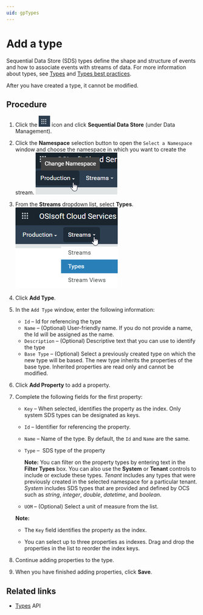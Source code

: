 ```yaml
---
uid: gpTypes
---
```


# Add a type

Sequential Data Store (SDS) types define the shape and structure of events and how to associate events with streams of data. For more information about types, see [Types](xref:ccTypes) and [Types best practices](xref:bpTypes).

After you have created a type, it cannot be modified.

## Procedure

1. Click the ![Menu icon](../images/menu-icon.png) icon and click **Sequential Data Store** (under Data Management).

1. Click the **Namespace** selection button to open the `Select a Namespace` window and choose the namespace in which you want to create the stream.  ![Namespace list](../images/sds-namespace.png)

1. From the **Streams** dropdown list, select **Types**. ![Streams list](../images/sds-types-procedure-types-list.png)

1. Click **Add Type**.

1. In the `Add Type` window, enter the following information:

   - `Id` &ndash; Id for referencing the type
   - `Name` &ndash; (Optional) User-friendly name. If you do not provide a name, the Id will be assigned as the name.
   - `Description` &ndash; (Optional) Descriptive text that you can use to identify the type
   - `Base Type` &ndash; (Optional) Select a previously created type on which the new type will be based. The new type inherits the properties of the base type. Inherited properties are read only and cannot be modified.

1. Click  **Add Property** to add a property.

1. Complete the following fields for the first property:
   - `Key` &ndash;  When selected, identifies the property as the index. Only system SDS types can be designated as keys. 
   
   - `Id` &ndash; Identifier for referencing the property.
   
   - `Name` &ndash; Name of the type. By default, the `Id` and `Name` are the same. 
   
   - `Type` &ndash;  SDS type of the property
   
     **Note:** You can filter on the property types by entering text in the **Filter Types** box. You can also use the **System** or **Tenant** controls to include or exclude these types. *Tenant* includes any types that were previously created in the selected namespace for a particular tenant. *System* includes SDS types that are provided and defined by OCS such as *string*, *integer*, *double*, *datetime*, and *boolean*.
   
   - `UOM` &ndash; (Optional) Select a unit of measure from the list. 
   
   **Note:**
   
   - The `Key` field identifies the property as the index.
   
   - You can select up to three properties as indexes. Drag and drop the properties in the list to reorder the index keys.
   
1. Continue adding properties to the type.

1. When you have finished adding properties, click **Save**.

## Related links

- [Types](xref:sds-types) API
